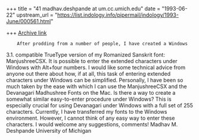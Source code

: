 +++
title = "41 madhav.deshpande at um.cc.umich.edu"
date = "1993-06-22"
upstream_url = "https://list.indology.info/pipermail/indology/1993-June/000561.html"

+++
[Archive link](https://list.indology.info/pipermail/indology/1993-June/000561.html)

        After prodding from a number of people, I have created a Windows
3.1. compatible TrueType version of my Romanized Sanskrit font: ManjushreeCSX.
It is possible to enter the extended characters under Windows with Alt+four
numbers.  I would like some technical advice from anyone out there about how,
if at all, this task of entering extended characters under Windows can be
simplified.  Personally, I have been so much taken by the ease with which
I can use the ManjushreeCSX and the Devanagari Madhushree Fonts on the
Mac.  Is there a way to create a somewhat similar easy-to-enter procedure
under Windows?  This is especially crucial for using Devanagari under Windows
with a full set of 255 characters.  Currently, I have transferred my fonts
to the Windows environment.  However, I cannot think of any easy way to
enter these characters.  I would welcome any suggestions, comments!
                        Madhav M. Deshpande
                        University of Michigan





